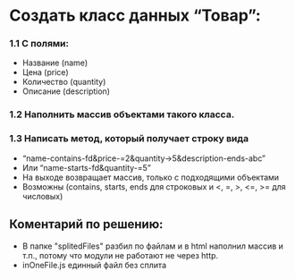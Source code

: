 # Создать класс данных “Товар”:
### 1.1 С полями:
* Название (name)
* Цена (price)
* Количество (quantity)
* Описание (description)
### 1.2 Наполнить массив объектами такого класса.
### 1.3 Написать метод, который получает строку вида
- “name-contains-fd&price-=2&quantity->5&description-ends-abc”
- Или “name-starts-fd&quantity-=5” 
- На выходе возвращает массив, только с подходящими объектами
- Возможны (contains, starts, ends для строковых и <, =, >, <=, >= для числовых)

## Коментарий по решению: 
* В папке "splitedFiles" разбил по файлам и в html наполнил массив и т.п., потому что модули не работают не через http. 
* inOneFile.js единный файл без сплита